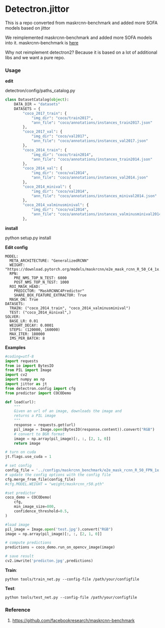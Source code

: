 # Detectron.jittor
This is a repo converted from maskrcnn-benchmark and added more SOFA models based on jittor

We reimplemented maskrcnn-benchmark and added more SOFA models into it. maskrcnn-benchmark is [here](https://github.com/facebookresearch/maskrcnn-benchmark)

Why not reimplement detectron2?
Because it is based on a lot of additional libs and we want a pure repo.

### Usage

**edit**

detectron/config/paths_catalog.py

```python
class DatasetCatalog(object):
    DATA_DIR = "datasets"
    DATASETS = {
        "coco_2017_train": {
            "img_dir": "coco/train2017",
            "ann_file": "coco/annotations/instances_train2017.json"
        },
        "coco_2017_val": {
            "img_dir": "coco/val2017",
            "ann_file": "coco/annotations/instances_val2017.json"
        },
        "coco_2014_train": {
            "img_dir": "coco/train2014",
            "ann_file": "coco/annotations/instances_train2014.json"
        },
        "coco_2014_val": {
            "img_dir": "coco/val2014",
            "ann_file": "coco/annotations/instances_val2014.json"
        },
        "coco_2014_minival": {
            "img_dir": "coco/val2014",
            "ann_file": "coco/annotations/instances_minival2014.json"
        },
        "coco_2014_valminusminival": {
            "img_dir": "coco/val2014",
            "ann_file": "coco/annotations/instances_valminusminival2014.json"
        },
```
**install**

python setup.py install

**Edit config**
```
MODEL:
  META_ARCHITECTURE: "GeneralizedRCNN"
  WEIGHT: "https://download.pytorch.org/models/maskrcnn/e2e_mask_rcnn_R_50_C4_1x.pth"
  RPN:
    PRE_NMS_TOP_N_TEST: 6000
    POST_NMS_TOP_N_TEST: 1000
  ROI_MASK_HEAD:
    PREDICTOR: "MaskRCNNC4Predictor"
    SHARE_BOX_FEATURE_EXTRACTOR: True
  MASK_ON: True
DATASETS:
  TRAIN: ("coco_2014_train", "coco_2014_valminusminival")
  TEST: ("coco_2014_minival",)
SOLVER:
  BASE_LR: 0.01
  WEIGHT_DECAY: 0.0001
  STEPS: (120000, 160000)
  MAX_ITER: 180000
  IMS_PER_BATCH: 8
```

**Examples**
```python
#coding=utf-8
import requests
from io import BytesIO
from PIL import Image
import cv2
import numpy as np
import jittor as jt 
from detectron.config import cfg
from predictor import COCODemo

def load(url):
    """
    Given an url of an image, downloads the image and
    returns a PIL image
    """
    response = requests.get(url)
    pil_image = Image.open(BytesIO(response.content)).convert("RGB")
    # convert to BGR format
    image = np.array(pil_image)[:, :, [2, 1, 0]]
    return image

# turn on cuda
jt.flags.use_cuda = 1

# set config
config_file = '../configs/maskrcnn_benchmark/e2e_mask_rcnn_R_50_FPN_1x.yaml'
# update the config options with the config file
cfg.merge_from_file(config_file)
#cfg.MODEL.WEIGHT = "weight/maskrcnn_r50.pth"

#set predictor
coco_demo = COCODemo(
    cfg,
    min_image_size=800,
    confidence_threshold=0.5,
)

#load image
pil_image = Image.open('test.jpg').convert("RGB")
image = np.array(pil_image)[:, :, [2, 1, 0]]

# compute predictions
predictions = coco_demo.run_on_opencv_image(image)

# save result
cv2.imwrite('predicton.jpg',predictions)

 ```
 
**Train**:
```shell
python tools/train_net.py --config-file /path/your/configfile
```
**Test**:
```shell
python tools/test_net.py --config-file /path/your/configfile
```

### Reference
1. https://github.com/facebookresearch/maskrcnn-benchmark

